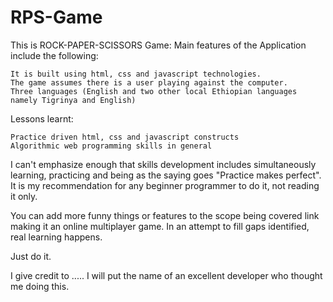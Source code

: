 # RPS-Game


This is ROCK-PAPER-SCISSORS Game: Main features of the Application include the following:

    It is built using html, css and javascript technologies.
    The game assumes there is a user playing against the computer.
    Three languages (English and two other local Ethiopian languages namely Tigrinya and English)

Lessons learnt:

    Practice driven html, css and javascript constructs
    Algorithmic web programming skills in general

I can't emphasize enough that skills development includes simultaneously learning, practicing and being as the saying goes "Practice makes perfect". It is my recommendation for any beginner programmer to do it, not reading it only.

You can add more funny things or features to the scope being covered link making it an online multiplayer game. In an attempt to fill gaps identified, real learning happens.

Just do it.

I give credit to ..... I will put the name of an excellent developer who thought me doing this.
